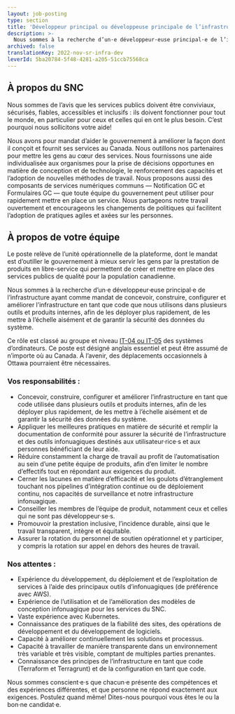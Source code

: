 ```yaml
---
layout: job-posting
type: section
title: 'Développeur principal ou développeuse principale de l’infrastructure'
description: >-
  Nous sommes à la recherche d’un·e développeur·euse principal·e de l’infrastructure ayant comme mandat de concevoir, construire, configurer et améliorer l’infrastructure en tant que code que nous utilisons dans plusieurs outils et produits internes, afin de les déployer plus rapidement, de les mettre à l’échelle aisément et de garantir la sécurité des données du système. Ce rôle est classé au groupe et niveau IT-04 ou IT-05 des systèmes d’ordinateurs. Ce rôle peut être assumé de n’importe où au Canada. À l’avenir, des déplacements occasionnels à Ottawa pourraient être nécessaires.
archived: false
translationKey: 2022-nov-sr-infra-dev
leverId: 5ba20784-5f48-4281-a205-51ccb75568ca
---
```


## À propos du SNC 

Nous sommes de l’avis que les services publics doivent être conviviaux, sécurisés, fiables, accessibles et inclusifs : ils doivent fonctionner pour tout le monde, en particulier pour ceux et celles qui en ont le plus besoin. C’est pourquoi nous sollicitons votre aide!

Nous avons pour mandat d’aider le gouvernement à améliorer la façon dont il conçoit et fournit ses services au Canada. Nous outillons nos partenaires pour mettre les gens au cœur des services. Nous fournissons une aide individualisée aux organismes pour la prise de décisions opportunes en matière de conception et de technologie, le renforcement des capacités et l’adoption de nouvelles méthodes de travail. Nous proposons aussi des composants de services numériques communs — Notification GC et Formulaires GC — que toute équipe du gouvernement peut utiliser pour rapidement mettre en place un service. Nous partageons notre travail ouvertement et encourageons les changements de politiques qui facilitent l’adoption de pratiques agiles et axées sur les personnes.

## À propos de votre équipe

Le poste relève de l’unité opérationnelle de la plateforme, dont le mandat est d’outiller le gouvernement à mieux servir les gens par la prestation de produits en libre-service qui permettent de créer et mettre en place des services publics de qualité pour la population canadienne.

Nous sommes à la recherche d’un·e développeur·euse principal·e de l’infrastructure ayant comme mandat de concevoir, construire, configurer et améliorer l’infrastructure en tant que code que nous utilisons dans plusieurs outils et produits internes, afin de les déployer plus rapidement, de les mettre à l’échelle aisément et de garantir la sécurité des données du système.

Ce rôle est classé au groupe et niveau [IT-04 ou IT-05](https://www.tbs-sct.canada.ca/agreements-conventions/view-visualiser-fra.aspx?id=1) des systèmes d’ordinateurs. Ce poste est désigné anglais essentiel et peut être assumé de n’importe où au Canada. À l’avenir, des déplacements occasionnels à Ottawa pourraient être nécessaires.

### Vos responsabilités :

- Concevoir, construire, configurer et améliorer l’infrastructure en tant que code utilisée dans plusieurs outils et produits internes, afin de les déployer plus rapidement, de les mettre à l’échelle aisément et de garantir la sécurité des données du système.
- Appliquer les meilleures pratiques en matière de sécurité et remplir la documentation de conformité pour assurer la sécurité de l’infrastructure et des outils infonuagiques destinés aux utilisateur·rice·s et aux personnes bénéficiant de leur aide.
- Réduire constamment la charge de travail au profit de l’automatisation au sein d’une petite équipe de produits, afin d’en limiter le nombre d’effectifs tout en répondant aux exigences du produit.
- Cerner les lacunes en matière d’efficacité et les goulots d’étranglement touchant nos pipelines d’intégration continue ou de déploiement continu, nos capacités de surveillance et notre infrastructure infonuagique.
- Conseiller les membres de l’équipe de produit, notamment ceux et celles qui ne sont pas développeur·se·s.
- Promouvoir la prestation inclusive, l’incidence durable, ainsi que le travail transparent, intègre et équitable.
- Assurer la rotation du personnel de soutien opérationnel et y participer, y compris la rotation sur appel en dehors des heures de travail.

### Nos attentes :

- Expérience du développement, du déploiement et de l’exploitation de services à l’aide des principaux outils d’infonuagiques (de préférence avec AWS).
- Expérience de l’utilisation et de l’amélioration des modèles de conception infonuagique pour les services du SNC.
- Vaste expérience avec Kubernetes.
- Connaissance des pratiques de la fiabilité des sites, des opérations de développement et du développement de logiciels.
- Capacité à améliorer continuellement les solutions et processus.
- Capacité à travailler de manière transparente dans un environnement très variable et très visible, comptant de multiples parties prenantes.
- Connaissance des principes de l’infrastructure en tant que code (Terraform et Terragrunt) et de la configuration en tant que code.

Nous sommes conscient·e·s que chacun·e présente des compétences et des expériences différentes, et que personne ne répond exactement aux exigences. Postulez quand même! Dites-nous pourquoi vous êtes le ou la bon·ne candidat·e.

